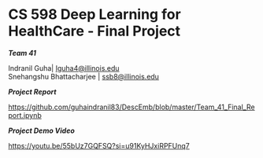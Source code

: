 # CS 598 Deep Learning for HealthCare - Final Project

***Team 41***

Indranil Guha| Iguha4@illinois.edu  
Snehangshu Bhattacharjee | ssb8@illinois.edu


***Project Report***

https://github.com/guhaindranil83/DescEmb/blob/master/Team_41_Final_Report.ipynb


***Project Demo Video***

https://youtu.be/55bUz7GQFSQ?si=u91KyHJxiRPFUnq7
